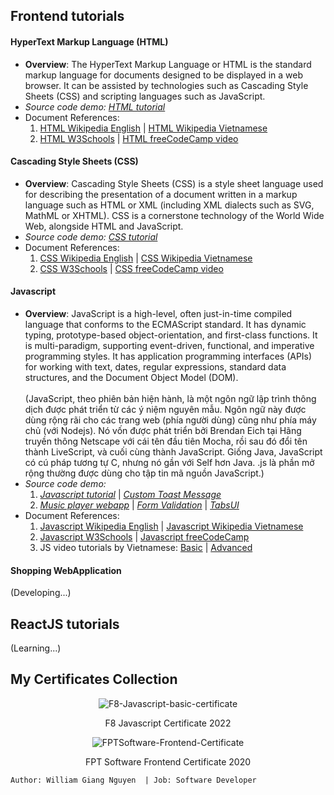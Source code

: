 ## Frontend tutorials

#### HyperText Markup Language (HTML)

- **Overview**: The HyperText Markup Language or HTML is the standard markup language for documents designed to be
  displayed in a web browser.
  It can be assisted by technologies such as Cascading Style Sheets (CSS) and scripting languages such as JavaScript.
- _Source code demo:_ [_HTML tutorial_](https://github.com/williamvietnam/ReactJS/tree/main/frontend_tutorials/tutorial/html_tutorial)
- Document References:
    1. [HTML Wikipedia English](https://en.wikipedia.org/wiki/HTML)
       |  [HTML Wikipedia Vietnamese](https://vi.wikipedia.org/wiki/HTML)
    2. [HTML W3Schools](https://www.w3schools.com/html/default.asp)
       |  [HTML freeCodeCamp video](https://www.youtube.com/watch?v=kUMe1FH4CHE&ab_channel=freeCodeCamp.org)

#### Cascading Style Sheets (CSS)

- **Overview**: Cascading Style Sheets (CSS) is a style sheet language used for describing the presentation of a
  document written
  in a markup language such as HTML or XML (including XML dialects such as SVG, MathML or XHTML).
  CSS is a cornerstone technology of the World Wide Web, alongside HTML and JavaScript.
- _Source code demo:_ [_CSS tutorial_](https://github.com/williamvietnam/ReactJS/tree/main/frontend_tutorials/tutorial/css_tutorial)
- Document References:
    1. [CSS Wikipedia English](https://en.wikipedia.org/wiki/CSS)
       |  [CSS Wikipedia Vietnamese](https://vi.wikipedia.org/wiki/CSS)
    2. [CSS W3Schools](https://www.w3schools.com/css)
       | [CSS freeCodeCamp video](https://www.youtube.com/watch?v=OXGznpKZ_sA&ab_channel=freeCodeCamp.org)

#### Javascript

- **Overview**: JavaScript is a high-level, often just-in-time compiled language that conforms to the ECMAScript
  standard.
  It has dynamic typing, prototype-based object-orientation, and first-class functions.
  It is multi-paradigm, supporting event-driven, functional, and imperative programming styles.
  It has application programming interfaces (APIs) for working with text, dates, regular expressions, standard data
  structures, and the Document Object Model (DOM).<br></br>
  (JavaScript, theo phiên bản hiện hành, là một ngôn ngữ lập trình thông dịch được phát triển từ các ý niệm nguyên mẫu.
  Ngôn ngữ này được dùng rộng rãi cho các trang web (phía người dùng) cũng như phía máy chủ (với Nodejs).
  Nó vốn được phát triển bởi Brendan Eich tại Hãng truyền thông Netscape với cái tên đầu tiên Mocha, rồi sau đó đổi tên
  thành LiveScript, và cuối cùng thành JavaScript.
  Giống Java, JavaScript có cú pháp tương tự C, nhưng nó gần với Self hơn Java. .js là phần mở rộng thường được dùng cho
  tập tin mã nguồn JavaScript.)
- _Source code demo:_
    1. [_Javascript tutorial_](https://github.com/williamvietnam/ReactJS/tree/main/frontend_tutorials/tutorial/javascript_tutorial)
       |  [_Custom Toast Message_](https://github.com/williamvietnam/ReactJS/tree/main/frontend_tutorials/tutorial/javascript_tutorial/toast_message)
    2. [_Music player webapp_](https://github.com/williamvietnam/ReactJS/tree/main/frontend_tutorials/tutorial/javascript_tutorial/music_player_webapp)
       | [_Form Validation_](https://github.com/williamvietnam/ReactJS/tree/main/frontend_tutorials/tutorial/javascript_tutorial/form_validation)
       | [_TabsUI_](https://github.com/williamvietnam/ReactJS/tree/main/frontend_tutorials/tutorial/javascript_tutorial/tabsUI)
- Document References:
    1. [Javascript Wikipedia English](https://en.wikipedia.org/wiki/JavaScript)
       |  [Javascript Wikipedia Vietnamese](https://vi.wikipedia.org/wiki/JavaScript)
    2. [Javascript W3Schools](https://www.w3schools.com/js/default.asp)
       | [Javascript freeCodeCamp](https://www.freecodecamp.org/learn/javascript-algorithms-and-data-structures/#basic-javascript)
    3. JS video tutorials by Vietnamese: [Basic](https://fullstack.edu.vn/courses/javascript-co-ban)
       | [Advanced](https://fullstack.edu.vn/courses/javascript-nang-cao)

#### Shopping WebApplication
(Developing...)

## ReactJS tutorials
(Learning...)

## My Certificates Collection
<p align="center">
     <img alt="F8-Javascript-basic-certificate"
     src="https://github.com/williamvietnam/ReactJS/blob/main/assets-of-repository/frontend-certificate/F8-JS-basic-certificate.png">
</p>
<p align="center">F8 Javascript Certificate 2022</p>

<p align="center">
     <img alt="FPTSoftware-Frontend-Certificate"
     src="https://github.com/williamvietnam/ReactJS/blob/main/assets-of-repository/frontend-certificate/FPTSoftware-internship-certificate.jpg">
</p>
<p align="center">FPT Software Frontend Certificate 2020</p>

``
Author: William Giang Nguyen  | Job: Software Developer
``